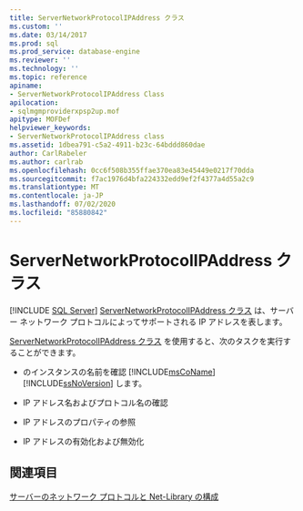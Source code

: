 ```yaml
---
title: ServerNetworkProtocolIPAddress クラス
ms.custom: ''
ms.date: 03/14/2017
ms.prod: sql
ms.prod_service: database-engine
ms.reviewer: ''
ms.technology: ''
ms.topic: reference
apiname:
- ServerNetworkProtocolIPAddress Class
apilocation:
- sqlmgmproviderxpsp2up.mof
apitype: MOFDef
helpviewer_keywords:
- ServerNetworkProtocolIPAddress class
ms.assetid: 1dbea791-c5a2-4911-b23c-64bddd860dae
author: CarlRabeler
ms.author: carlrab
ms.openlocfilehash: 0cc6f508b355ffae370ea83e45449e0217f70dda
ms.sourcegitcommit: f7ac1976d4bfa224332edd9ef2f4377a4d55a2c9
ms.translationtype: MT
ms.contentlocale: ja-JP
ms.lasthandoff: 07/02/2020
ms.locfileid: "85880842"
---
```

# <a name="servernetworkprotocolipaddress-class"></a>ServerNetworkProtocolIPAddress クラス
[!INCLUDE [SQL Server](../../../includes/applies-to-version/sqlserver.md)]
  [ServerNetworkProtocolIPAddress クラス](../../../relational-databases/wmi-provider-configuration-classes/servernetworkprotocolipaddress-class/servernetworkprotocolipaddress-class.md) は、サーバー ネットワーク プロトコルによってサポートされる IP アドレスを表します。  
  
 [ServerNetworkProtocolIPAddress クラス](../../../relational-databases/wmi-provider-configuration-classes/servernetworkprotocolipaddress-class/servernetworkprotocolipaddress-class.md) を使用すると、次のタスクを実行することができます。  
  
-   のインスタンスの名前を確認 [!INCLUDE[msCoName](../../../includes/msconame-md.md)] [!INCLUDE[ssNoVersion](../../../includes/ssnoversion-md.md)] します。  
  
-   IP アドレス名およびプロトコル名の確認  
  
-   IP アドレスのプロパティの参照  
  
-   IP アドレスの有効化および無効化  
  
## <a name="see-also"></a>関連項目  
 [サーバーのネットワーク プロトコルと Net-Library の構成](https://msdn.microsoft.com/library/ms177485\(v=sql.100\).aspx)  
  
  
